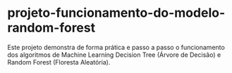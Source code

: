 # projeto-funcionamento-do-modelo-random-forest
Este projeto demonstra de forma prática e passo a passo o funcionamento dos algoritmos de Machine Learning Decision Tree (Árvore de Decisão) e Random Forest (Floresta Aleatória).
